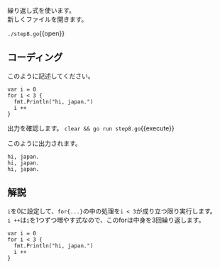 繰り返し式を使います。<br>
新しくファイルを開きます。

`./step8.go`{{open}}

## コーディング

このように記述してください。
```
var i = 0
for i < 3 {
  fmt.Println("hi, japan.")
  i ++
}
```

出力を確認します。
`clear && go run step8.go`{{execute}}

このように出力されます。
```
hi, japan.
hi, japan.
hi, japan.
```

## 解説

`i`を0に設定して、`for{...}`の中の処理を`i < 3`が成り立つ限り実行します。<br>
`i ++`は`i`を1つずつ増やす式なので、このforは中身を3回繰り返します。
```
var i = 0
for i < 3 {
  fmt.Println("hi, japan.")
  i ++
}
```
